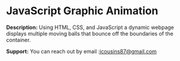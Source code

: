 # JavaScript Graphic Animation

**Description:** Using HTML, CSS, and JavaScript a dynamic webpage displays multiple moving balls that bounce off the boundaries of the container.

**Support:** You can reach out by email :<jcousins87@gmail.com>

